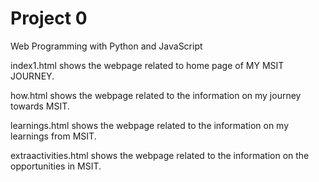 # Project 0

Web Programming with Python and JavaScript

index1.html shows the webpage related to home page of MY MSIT JOURNEY.

how.html shows the webpage related to the information on my journey towards MSIT.

learnings.html shows the webpage related to the information on my learnings from MSIT.

extraactivities.html shows the webpage related to the information on the opportunities in MSIT.